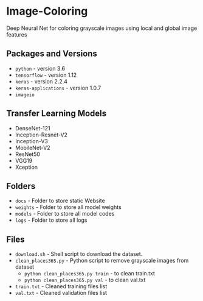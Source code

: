 # Image-Coloring

Deep Neural Net for coloring grayscale images using local and global image features

## Packages and Versions
-   `python` - version 3.6
-   `tensorflow` - version 1.12
-   `keras` - version 2.2.4
-   `keras-applications` - version 1.0.7
-   `imageio`

## Transfer Learning Models

-   DenseNet-121
-   Inception-Resnet-V2
-   Inception-V3
-   MobileNet-V2
-   ResNet50
-   VGG19
-   Xception

## Folders

-   `docs` - Folder to store static Website
-   `weights` - Folder to store all model weights
-   `models` - Folder to store all model codes
-   `logs` - Folder to store all logs

## Files

-   `download.sh` - Shell script to download the dataset.
-   `clean_places365.py` - Python script to remove grayscale images from dataset
    -   `python clean_places365.py train` - to clean train.txt
    -   `python clean_places365.py val` - to clean val.txt
-   `train.txt` - Cleaned training files list
-   `val.txt` - Cleaned validation files list
